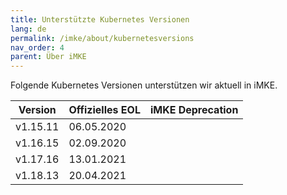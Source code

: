 ```yaml
---
title: Unterstützte Kubernetes Versionen
lang: de
permalink: /imke/about/kubernetesversions
nav_order: 4
parent: Über iMKE
---
```


Folgende Kubernetes Versionen unterstützen wir aktuell in iMKE.

| Version | Offizielles EOL | iMKE Deprecation |
|---------|-----------------|------------------|
|v1.15.11|06.05.2020||
|v1.16.15|02.09.2020||
|v1.17.16|13.01.2021||
|v1.18.13|20.04.2021||
